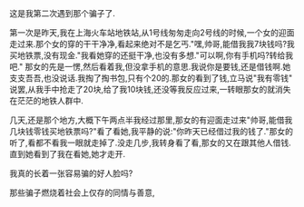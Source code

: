 这是我第二次遇到那个骗子了.

第一次是昨天,我在上海火车站地铁站,从1号线匆匆走向2号线的时候,一个女的迎面走过来.那个女的穿的干干净净,看起来绝对不是乞丐."嘿,帅哥,能借我我7块钱吗?我买地铁票,没有现金."我看她穿的还挺干净,也没有多想."可以啊,你有手机吗?转给我吧." 那女的先是一愣,然后看着我,但没拿手机的意思.我说你是要钱,还是借钱啊.她支支吾吾,也没说话.我掏了掏书包,只有个20的.那女的看到了钱,立马说"我有零钱" 说罢,从我手中抢走了20块,给了我10块钱,还没等我反应过来,一转眼那女的就消失在茫茫的地铁人群中.



几天,还是那个地方,大概下午两点半我经过那里,那女的有迎面走过来"帅哥,能借我几块钱零钱买地铁票吗?"看了看她,我平静的说:"你昨天已经借过我的钱了."那女的听了,看都不看我一眼就走掉了.没走几步,我转身看了看,那女的又在跟其他人借钱.直到她看到了我在看她,她才走开.



我真的长着一张容易骗的好人脸吗?



那些骗子燃烧着社会上仅存的同情与善意,



